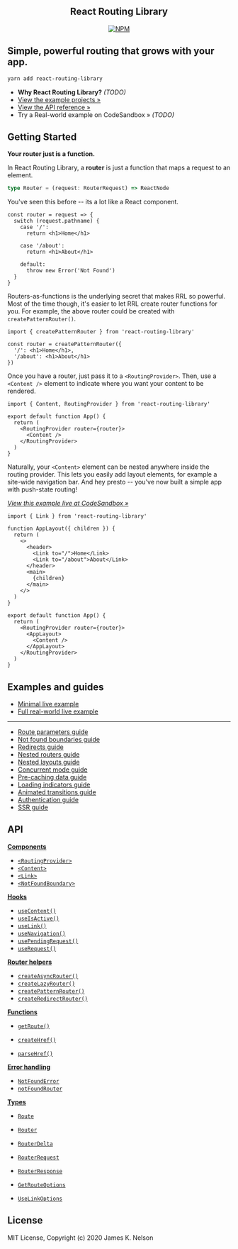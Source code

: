 <h2 align="center">
  React Routing Library
</h2>

<p align="center">
  <a href="https://www.npmjs.com/package/react-routing-library"><img alt="NPM" src="https://img.shields.io/npm/v/react-routing-library.svg"></a>
</p>


## Simple, powerful routing that grows with your app.

```bash
yarn add react-routing-library
```

- **Why React Routing Library?** *(TODO)*
- [View the example projects &raquo;](./examples)
- [View the API reference &raquo;](./docs/api.md)
- Try a Real-world example on CodeSandbox &raquo; *(TODO)*


## Getting Started

**Your router just is a function.**

In React Routing Library, a **router** is just a function that maps a request to an element.

```ts
type Router = (request: RouterRequest) => ReactNode
```

You've seen this before -- its a lot like a React component.

```tsx
const router = request => {
  switch (request.pathname) {
    case '/':
      return <h1>Home</h1>

    case '/about':
      return <h1>About</h1>

    default:
      throw new Error('Not Found')
  }
}
```

Routers-as-functions is the underlying secret that makes RRL so powerful. Most of the time though, it's easier to let RRL create router functions for you. For example, the above router could be created with `createPatternRouter()`.

```tsx
import { createPatternRouter } from 'react-routing-library'

const router = createPatternRouter({
  '/': <h1>Home</h1>,
  '/about': <h1>About</h1>
})
```

Once you have a router, just pass it to a `<RoutingProvider>`. Then, use a `<Content />` element to indicate where you want your content to be rendered.

```tsx
import { Content, RoutingProvider } from 'react-routing-library'

export default function App() {
  return (
    <RoutingProvider router={router}>
      <Content />
    </RoutingProvider>
  )
}
```

Naturally, your `<Content>` element can be nested anywhere inside the routing provider. This lets you easily add layout elements, for example a site-wide navigation bar. And hey presto -- you've now built a simple app with push-state routing!

[*View this example live at CodeSandbox &raquo;*]()

```tsx
import { Link } from 'react-routing-library'

function AppLayout({ children }) {
  return (
    <>
      <header>
        <Link to="/">Home</Link>
        <Link to="/about">About</Link>
      </header>
      <main>
        {children}
      </main>
    </>
  )
}

export default function App() {
  return (
    <RoutingProvider router={router}>
      <AppLayout>
        <Content />
      </AppLayout>
    </RoutingProvider>
  )
}
```


## Examples and guides

- [Minimal live example]()
- [Full real-world live example]()

--- 

- [Route parameters guide]()
- [Not found boundaries guide]()
- [Redirects guide]()
- [Nested routers guide]()
- [Nested layouts guide]()
- [Concurrent mode guide]()
- [Pre-caching data guide]()
- [Loading indicators guide]()
- [Animated transitions guide]()
- [Authentication guide]()
- [SSR guide]()


## API

[**Components**](/docs/api.md#components)

- [`<RoutingProvider>`](/docs/api.md##routingprovider)
- [`<Content>`](/docs/api.md##content)
- [`<Link>`](/docs/api.md##link)
- [`<NotFoundBoundary>`](/docs/api.md##notfoundboundary)

[**Hooks**](/docs/api.md#hooks)

- [`useContent()`](/docs/api.md##usecontent)
- [`useIsActive()`](/docs/api.md##useisactive)
- [`useLink()`](/docs/api.md##uselink)
- [`useNavigation()`](/docs/api.md#usenavigation)
- [`usePendingRequest()`](/docs/api.md#usependingrequest)
- [`useRequest()`](/docs/api.md#userequest)

[**Router helpers**](/docs/api.md#router-helpers)

- [`createAsyncRouter()`](/docs/api.md#createasyncrouter)
- [`createLazyRouter()`](/docs/api.md#createlazyrouter)
- [`createPatternRouter()`](/docs/api.md#createpatternrouter)
- [`createRedirectRouter()`](/docs/api.md#createredirectrouter)

[**Functions**](/docs/api.md#functions)

- [`getRoute()`](/docs/api.md#getroute)

- [`createHref()`](/docs/api.md#createhref)
- [`parseHref()`](/docs/api.md#parsehref)

[**Error handling**](/docs/api.md#error-handling)

- [`NotFoundError`](/docs/api.md#notfounderror)
- [`notFoundRouter`](/docs/api.md#notfoundrouter)

[**Types**](/docs/api.md#types)

- [`Route`](/docs/api.md#route)
- [`Router`](/docs/api.md#router)
- [`RouterDelta`](/docs/api.md#routerdelta)
- [`RouterRequest`](/docs/api.md#routerrequest)
- [`RouterResponse`](/docs/api.md#routerresponse)

- [`GetRouteOptions`](/docs/api.md#getrouteoptions)
- [`UseLinkOptions`](/docs/api.md#uselinkoptions)


## License

MIT License, Copyright (c) 2020 James K. Nelson
